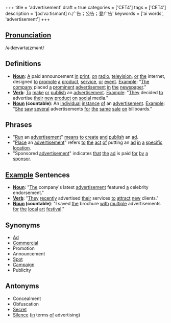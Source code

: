 +++
title = 'advertisement'
draft = true
categories = ['CET4']
tags = ['CET4']
description = '[ədˈvəːtismənt] n.广告；公告；登广告'
keywords = ['ai words', 'advertisement']
+++

## [Pronunciation](/post/pronunciation/)
/əˈdævərtaɪzmənt/

## Definitions
- **[Noun](/post/noun/)**: [A](/post/a/) paid announcement [in](/post/in/) [print](/post/print/), [on](/post/on/) [radio](/post/radio/), [television](/post/television/), [or](/post/or/) [the](/post/the/) internet, designed [to](/post/to/) [promote](/post/promote/) [a](/post/a/) [product](/post/product/), [service](/post/service/), [or](/post/or/) [event](/post/event/). [Example](/post/example/): "[The](/post/the/) [company](/post/company/) placed [a](/post/a/) [prominent](/post/prominent/) [advertisement](/post/advertisement/) [in](/post/in/) [the](/post/the/) [newspaper](/post/newspaper/)."
- **[Verb](/post/verb/)**: [To](/post/to/) [make](/post/make/) [or](/post/or/) [publish](/post/publish/) an [advertisement](/post/advertisement/). [Example](/post/example/): "[They](/post/they/) decided [to](/post/to/) advertise [their](/post/their/) [new](/post/new/) [product](/post/product/) [on](/post/on/) [social](/post/social/) media."
- **[Noun](/post/noun/) (countable)**: An [individual](/post/individual/) [instance](/post/instance/) [of](/post/of/) an [advertisement](/post/advertisement/). [Example](/post/example/): "[She](/post/she/) [saw](/post/saw/) [several](/post/several/) advertisements [for](/post/for/) [the](/post/the/) [same](/post/same/) [sale](/post/sale/) [on](/post/on/) billboards."

## Phrases
- "[Run](/post/run/) an [advertisement](/post/advertisement/)" [means](/post/means/) [to](/post/to/) [create](/post/create/) [and](/post/and/) [publish](/post/publish/) an [ad](/post/ad/).
- "[Place](/post/place/) an [advertisement](/post/advertisement/)" refers [to](/post/to/) [the](/post/the/) [act](/post/act/) [of](/post/of/) putting an [ad](/post/ad/) [in](/post/in/) [a](/post/a/) [specific](/post/specific/) [location](/post/location/).
- "Sponsored [advertisement](/post/advertisement/)" indicates [that](/post/that/) [the](/post/the/) [ad](/post/ad/) is paid [for](/post/for/) [by](/post/by/) [a](/post/a/) [sponsor](/post/sponsor/).

## [Example](/post/example/) Sentences
- **[Noun](/post/noun/)**: "[The](/post/the/) company's latest [advertisement](/post/advertisement/) featured [a](/post/a/) celebrity endorsement."
- **[Verb](/post/verb/)**: "[They](/post/they/) [recently](/post/recently/) advertised [their](/post/their/) services [to](/post/to/) [attract](/post/attract/) [new](/post/new/) clients."
- **[Noun](/post/noun/) (countable)**: "I saved [the](/post/the/) brochure [with](/post/with/) [multiple](/post/multiple/) advertisements [for](/post/for/) [the](/post/the/) [local](/post/local/) [art](/post/art/) [festival](/post/festival/)."

## Synonyms
- [Ad](/post/ad/)
- [Commercial](/post/commercial/)
- Promotion
- Announcement
- [Spot](/post/spot/)
- [Campaign](/post/campaign/)
- Publicity

## Antonyms
- Concealment
- Obfuscation
- [Secret](/post/secret/)
- [Silence](/post/silence/) ([in](/post/in/) terms [of](/post/of/) advertising)
